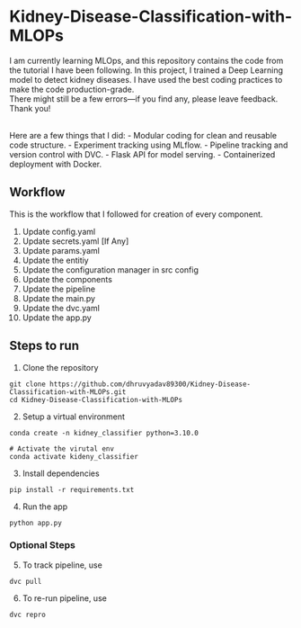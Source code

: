 # Kidney-Disease-Classification-with-MLOPs

I am currently learning MLOps, and this repository contains the code from the tutorial I have been following. In this project, I trained a Deep Learning model to detect kidney diseases. I have used the best coding practices to make the code production-grade.
<br>
There might still be a few errors—if you find any, please leave feedback. Thank you!


<br>
Here are a few things that I did:
- Modular coding for clean and reusable code structure.
- Experiment tracking using MLflow.
- Pipeline tracking and version control with DVC.
- Flask API for model serving.
- Containerized deployment with Docker.


## Workflow

This is the workflow that I followed for creation of every component.
1. Update config.yaml
2. Update secrets.yaml [If Any]
3. Update params.yaml
4. Update the entitiy
5. Update the configuration manager in src config
6. Update the components
7. Update the pipeline
8. Update the main.py
9. Update the dvc.yaml
10. Update the app.py

## Steps to run

1. Clone the repository
```
git clone https://github.com/dhruvyadav89300/Kidney-Disease-Classification-with-MLOPs.git
cd Kidney-Disease-Classification-with-MLOPs

```

2. Setup a virtual environment

```
conda create -n kidney_classifier python=3.10.0

# Activate the virutal env
conda activate kideny_classifier
```

3. Install dependencies

```
pip install -r requirements.txt
```

4. Run the app

```
python app.py
```

### Optional Steps
5. To track pipeline, use

```
dvc pull
```

6. To re-run pipeline, use

```
dvc repro
```
